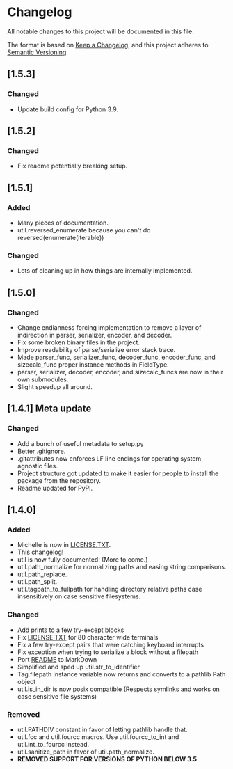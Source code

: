 # Changelog
All notable changes to this project will be documented in this file.

The format is based on [Keep a Changelog](https://keepachangelog.com/en/1.0.0/),
and this project adheres to [Semantic Versioning](https://semver.org/spec/v2.0.0.html).

## [1.5.3]
### Changed
 - Update build config for Python 3.9.

## [1.5.2]
### Changed
 - Fix readme potentially breaking setup.

## [1.5.1]
### Added
 - Many pieces of documentation.
 - util.reversed_enumerate because you can't do reversed(enumerate(iterable))

### Changed
 - Lots of cleaning up in how things are internally implemented.

## [1.5.0]
### Changed
 - Change endianness forcing implementation to remove a layer of indirection in parser, serializer, encoder, and decoder.
 - Fix some broken binary files in the project.
 - Improve readability of parse/serialize error stack trace.
 - Made parser_func, serializer_func, decoder_func, encoder_func, and sizecalc_func proper instance methods in FieldType.
 - parser, serializer, decoder, encoder, and sizecalc_funcs are now in their own submodules.
 - Slight speedup all around.

## [1.4.1] Meta update
### Changed
 - Add a bunch of useful metadata to setup.py
 - Better .gitignore.
 - .gitattributes now enforces LF line endings for operating system agnostic files.
 - Project structure got updated to make it easier for people to install the package from the repository.
 - Readme updated for PyPI.

## [1.4.0]
### Added
 - Michelle is now in [LICENSE.TXT](LICENSE.TXT).
 - This changelog!
 - util is now fully documented! (More to come.)
 - util.path_normalize for normalizing paths and easing string comparisons.
 - util.path_replace.
 - util.path_split.
 - util.tagpath_to_fullpath for handling directory relative paths case insensitively on case sensitive filesystems.

### Changed
 - Add prints to a few try-except blocks
 - Fix [LICENSE.TXT](LICENSE.TXT) for 80 character wide terminals
 - Fix a few try-except pairs that were catching keyboard interrupts
 - Fix exception when trying to serialize a block without a filepath
 - Port [README](README.MD) to MarkDown
 - Simplified and sped up util.str_to_identifier
 - Tag.filepath instance variable now returns and converts to a pathlib Path object
 - util.is_in_dir is now posix compatible (Respects symlinks and works on case sensitive file systems)

### Removed
 - util.PATHDIV constant in favor of letting pathlib handle that.
 - util.fcc and util.fourcc macros. Use util.fourcc_to_int and util.int_to_fourcc instead.
 - util.sanitize_path in favor of util.path_normalize.
 - **REMOVED SUPPORT FOR VERSIONS OF PYTHON BELOW 3.5**
